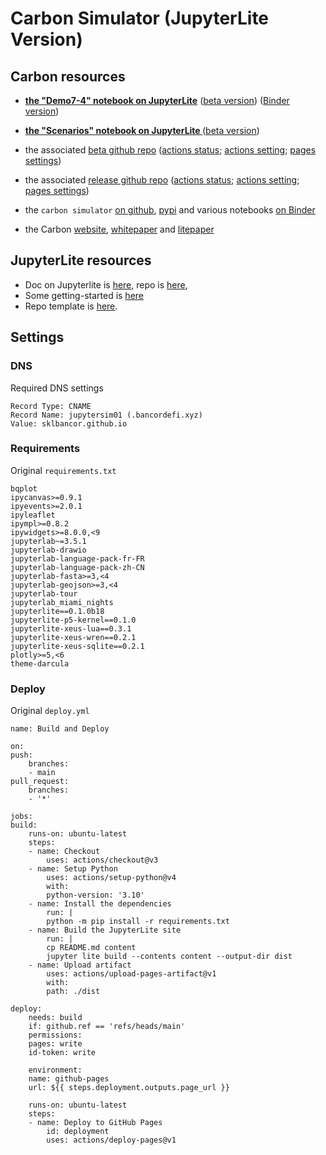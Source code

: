 # Carbon Simulator (JupyterLite Version)

## Carbon resources

- **[the "Demo7-4" notebook on JupyterLite][url_nb]**
([beta version][url_nb_beta])
 ([Binder version][binder_latest74])

- **[the "Scenarios" notebook on JupyterLite ][urlsc_nb]**
([beta version][urlsc_nb_beta])

- the associated [beta github repo][gh] ([actions status][gh_actions]; [actions setting][gh_action_set]; [pages settings][gh_pages_set])

- the associated [release github repo][ghr] ([actions status][ghr_actions]; [actions setting][ghr_action_set]; [pages settings][ghr_pages_set])

- the `carbon simulator` [on github][simrepo], [pypi][simpypi] and various notebooks [on Binder][binderrepo]
- the Carbon [website][carbonxyz], [whitepaper][whitepaper] and [litepaper][litepaper]

[url]:https://simulator.carbondefi.xyz/lab/index.html
[url_nb]:https://simulator.carbondefi.xyz/lab?path=demo7-4%2Fdemo7-4.ipynb
[urlsc_nb]:https://simulator.carbondefi.xyz/lab?path=demo7-4%2FScenarios.ipynb

[url_beta]:https://simulator-beta.carbondefi.xyz/lab/index.html
[url_nb_beta]:https://simulator-beta.carbondefi.xyz/lab?path=demo7-4%2Fdemo7-4.ipynb
[urlsc_nb_beta]:https://simulator-beta.carbondefi.xyz/lab?path=demo7-4%2FScenarios.ipynb

[gh]:https://github.com/sklbancor/carbon-sim-jupylite
[gh_actions]:https://github.com/sklbancor/carbon-sim-jupylite/actions
[gh_action_set]:https://github.com/sklbancor/carbon-sim-jupylite/settings/actions
[gh_pages_set]:https://github.com/sklbancor/carbon-sim-jupylite/settings/pages


[ghr]:https://github.com/bancorprotocol/carbon-simulator-jupylite
[ghr_actions]:https://github.com/bancorprotocol/carbon-simulator-jupylite/actions
[ghr_action_set]:https://github.com/bancorprotocol/carbon-simulator-jupylite/settings/actions
[ghr_pages_set]:https://github.com/bancorprotocol/carbon-simulator-jupylite/settings/pages

[carbonxyz]:https://carbondefi.xyz
[whitepaper]:https://carbondefi.xyz/whitepaper
[litepaper]:https://carbondefi.xyz/litepaper
[simrepo]:https://github.com/bancorprotocol/carbon-simulator/
[simpypi]:https://pypi.org/project/carbon-simulator/
[binderrepo]:https://github.com/bancorprotocol/carbon-simulator-binder/
[binder_latest74]:https://mybinder.org/v2/gh/bancorprotocol/carbon-simulator-binder/latest_7_4?labpath=Frozen%2FDemo7-4%2FDemo7-4.ipynb

## JupyterLite resources

- Doc on Jupyterlite is [here][jupyterlite], repo  is [here][jupyterliter], 
- Some getting-started is [here][codesolid]
- Repo template is [here][template].


[codesolid]:https://codesolid.com/jupyter-lite-python-in-the-browser-with-serverless-jupyter/
[jupyterlite]:https://jupyterlite.readthedocs.io/en/latest/quickstart/deploy.html
[template]:https://github.com/jupyterlite/demo
[jupyterliter]:https://github.com/jupyterlite/jupyterlite

## Settings

### DNS

Required DNS settings

    Record Type: CNAME
    Record Name: jupytersim01 (.bancordefi.xyz)
    Value: sklbancor.github.io


### Requirements

Original `requirements.txt`

    bqplot
    ipycanvas>=0.9.1
    ipyevents>=2.0.1
    ipyleaflet
    ipympl>=0.8.2
    ipywidgets>=8.0.0,<9
    jupyterlab~=3.5.1
    jupyterlab-drawio
    jupyterlab-language-pack-fr-FR
    jupyterlab-language-pack-zh-CN
    jupyterlab-fasta>=3,<4
    jupyterlab-geojson>=3,<4
    jupyterlab-tour
    jupyterlab_miami_nights
    jupyterlite==0.1.0b18
    jupyterlite-p5-kernel==0.1.0
    jupyterlite-xeus-lua==0.3.1
    jupyterlite-xeus-wren==0.2.1
    jupyterlite-xeus-sqlite==0.2.1
    plotly>=5,<6
    theme-darcula

### Deploy

Original `deploy.yml`

    name: Build and Deploy

    on:
    push:
        branches:
        - main
    pull_request:
        branches:
        - '*'

    jobs:
    build:
        runs-on: ubuntu-latest
        steps:
        - name: Checkout
            uses: actions/checkout@v3
        - name: Setup Python
            uses: actions/setup-python@v4
            with:
            python-version: '3.10'
        - name: Install the dependencies
            run: |
            python -m pip install -r requirements.txt
        - name: Build the JupyterLite site
            run: |
            cp README.md content
            jupyter lite build --contents content --output-dir dist
        - name: Upload artifact
            uses: actions/upload-pages-artifact@v1
            with:
            path: ./dist

    deploy:
        needs: build
        if: github.ref == 'refs/heads/main'
        permissions:
        pages: write
        id-token: write

        environment:
        name: github-pages
        url: ${{ steps.deployment.outputs.page_url }}

        runs-on: ubuntu-latest
        steps:
        - name: Deploy to GitHub Pages
            id: deployment
            uses: actions/deploy-pages@v1



